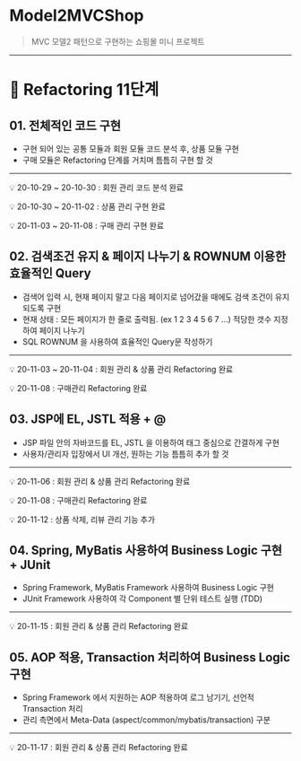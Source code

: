 # Model2MVCShop

> MVC 모델2 패턴으로 구현하는 쇼핑몰 미니 프로젝트

---

# **📍 Refactoring 11단계**

## **01. 전체적인 코드 구현**

- 구현 되어 있는 공통 모듈과 회원 모듈 코드 분석 후, 상품 모듈 구현
- 구매 모듈은 Refactoring 단계를 거치며 틈틈히 구현 할 것

---

💡 20-10-29 ~ 20-10-30 : 회원 관리 코드 분석 완료

💡 20-10-30 ~ 20-11-02 : 상품 관리 구현 완료

💡 20-11-03 ~ 20-11-08 : 구매 관리 구현 완료

## **02. 검색조건 유지 & 페이지 나누기 & ROWNUM 이용한 효율적인 Query**

- 검색어 입력 시, 현재 페이지 말고 다음 페이지로 넘어갔을 때에도 검색 조건이 유지되도록 구현
- 현재 상태 : 모든 페이지가 한 줄로 출력됨. (ex 1 2 3 4 5 6 7 ...) 적당한 갯수 지정하여 페이지 나누기
- SQL ROWNUM 을 사용하여 효율적인 Query문 작성하기

---

💡 20-11-03 ~ 20-11-04 : 회원 관리 & 상품 관리 Refactoring 완료

💡 20-11-08 : 구매관리 Refactoring 완료

## **03. JSP에 EL, JSTL 적용 + @**

- JSP 파일 안의 자바코드를 EL, JSTL 을 이용하여 태그 중심으로 간결하게 구현
- 사용자/관리자 입장에서 UI 개선, 원하는 기능 틈틈히 추가 할 것

---

💡 20-11-06 : 회원 관리 & 상품 관리 Refactoring 완료

💡 20-11-08 : 구매관리 Refactoring 완료

💡 20-11-12 : 상품 삭제, 리뷰 관리 기능 추가

## **04. Spring, MyBatis 사용하여 Business Logic 구현 + JUnit**

- Spring Framework, MyBatis Framework 사용하여 Business Logic 구현
- JUnit Framework 사용하여 각 Component 별 단위 테스트 실행 (TDD)

---

💡 20-11-15 : 회원 관리 & 상품 관리 Refactoring 완료

## **05. AOP 적용, Transaction 처리하여 Business Logic 구현**

- Spring Framework 에서 지원하는 AOP 적용하여 로그 남기기, 선언적 Transaction 처리
- 관리 측면에서 Meta-Data (aspect/common/mybatis/transaction) 구분

---

💡 20-11-17 : 회원 관리 & 상품 관리 Refactoring 완료
